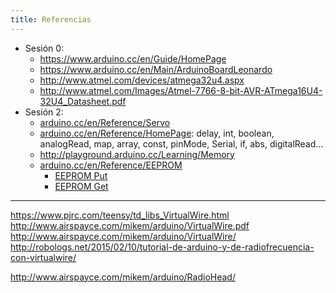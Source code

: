 ```yaml
---
title: Referencias
---
```


- Sesión 0:
  - https://www.arduino.cc/en/Guide/HomePage
  - https://www.arduino.cc/en/Main/ArduinoBoardLeonardo
  - http://www.atmel.com/devices/atmega32u4.aspx
  - http://www.atmel.com/Images/Atmel-7766-8-bit-AVR-ATmega16U4-32U4_Datasheet.pdf
- Sesión 2:
  - [arduino.cc/en/Reference/Servo](https://www.arduino.cc/en/Reference/Servo)
  - [arduino.cc/en/Reference/HomePage](https://www.arduino.cc/en/Reference/HomePage): delay, int, boolean, analogRead, map, array, const, pinMode, Serial, if, abs, digitalRead...
  - http://playground.arduino.cc/Learning/Memory
  - [arduino.cc/en/Reference/EEPROM](https://www.arduino.cc/en/Reference/EEPROM)
     - [EEPROM Put](https://www.arduino.cc/en/Tutorial/EEPROMPut)
	 - [EEPROM Get](https://www.arduino.cc/en/Reference/EEPROMGet)

---

https://www.pjrc.com/teensy/td_libs_VirtualWire.html
http://www.airspayce.com/mikem/arduino/VirtualWire.pdf
http://www.airspayce.com/mikem/arduino/VirtualWire/
http://robologs.net/2015/02/10/tutorial-de-arduino-y-de-radiofrecuencia-con-virtualwire/

http://www.airspayce.com/mikem/arduino/RadioHead/
